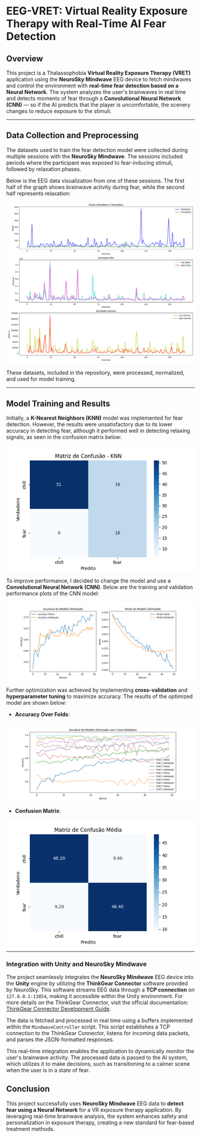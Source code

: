 # EEG-VRET: Virtual Reality Exposure Therapy with Real-Time AI Fear Detection

## Overview

This project is a Thalassophobia **Virtual Reality Exposure Therapy (VRET)** application using the **NeuroSky Mindwave** EEG device to fetch mindwaves and control the environment with **real-time fear detection based on a Neural Network**. The system analyzes the user's brainwaves in real time and detects moments of fear through a **Convolutional Neural Network (CNN)** — so if the AI predicts that the player is uncomfortable, the scenery changes to reduce exposure to the stimuli.

---

## Data Collection and Preprocessing

The datasets used to train the fear detection model were collected during multiple sessions with the **NeuroSky Mindwave**. The sessions included periods where the participant was exposed to fear-inducing stimuli, followed by relaxation phases.

Below is the EEG data visualization from one of these sessions. The first half of the graph shows brainwave activity during fear, while the second half represents relaxation:

![Mindwave Analysis](MindwaveAI/plots/mindwave_analysis.png)

These datasets, included in the repository, were processed, normalized, and used for model training.

---

## Model Training and Results

Initially, a **K-Nearest Neighbors (KNN)** model was implemented for fear detection. However, the results were unsatisfactory due to its lower accuracy in detecting fear, although it performed well in detecting relaxing signals, as seen in the confusion matrix below:

![KNN Confusion Matrix](MindwaveAI/plots/knn_confusion_matrix.png)

To improve performance, I decided to change the model and use a **Convolutional Neural Network (CNN)**. Below are the training and validation performance plots of the CNN model:

![CNN Training Plots](MindwaveAI/plots/training_plots_optimized.png)

Further optimization was achieved by implementing **cross-validation** and **hyperparameter tuning** to maximize accuracy. The results of the optimized model are shown below:

- **Accuracy Over Folds**:

![Accuracy Plots](MindwaveAI/plots/accuracy_plots.png)

- **Confusion Matrix**:

![Confusion Matrix](MindwaveAI/plots/confusion_matrix_avg.png)

---

### Integration with Unity and NeuroSky Mindwave

The project seamlessly integrates the **NeuroSky Mindwave** EEG device into the **Unity** engine by utilizing the **ThinkGear Connector** software provided by NeuroSky. This software streams EEG data through a **TCP connection** on `127.0.0.1:13854`, making it accessible within the Unity environment. For more details on the ThinkGear Connector, visit the official documentation: [ThinkGear Connector Development Guide](https://developer.neurosky.com/docs/doku.php?id=thinkgear_connector_development_guide).

The data is fetched and processed in real time using a buffers implemented within the `MindwaveController` script. This script establishes a TCP connection to the ThinkGear Connector, listens for incoming data packets, and parses the JSON-formatted responses.

This real-time integration enables the application to dynamically monitor the user's brainwave activity. The processed data is passed to the AI system, which utilizes it to make decisions, such as transitioning to a calmer scene when the user is in a state of fear.


## Conclusion

This project successfully uses **NeuroSky Mindwave** EEG data to **detect fear using a Neural Network** for a VR exposure therapy application. By leveraging real-time brainwave analysis, the system enhances safety and personalization in exposure therapy, creating a new standard for fear-based treatment methods.
